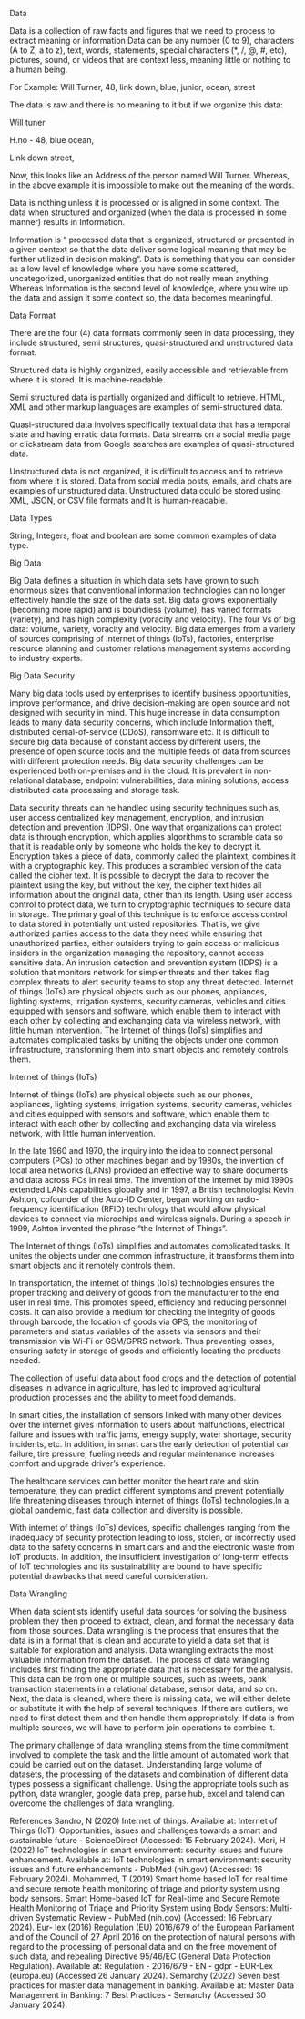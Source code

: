 Data

Data is a collection of raw facts and figures that we need to process to extract meaning or information
Data can be any number (0 to 9), characters (A to Z, a to z), text, words, statements, special characters (*, /, @, #, etc), pictures, sound, or videos that are context less, meaning little or nothing to a human being.

For Example: Will Turner, 48, link down, blue, junior, ocean, street

The data is raw and there is no meaning to it but if we organize this data:

Will tuner

H.no - 48, blue ocean,

Link down street,

Now, this looks like an Address of the person named Will Turner. Whereas, in the above example it is impossible to make out the meaning of the words.

Data is nothing unless it is processed or is aligned in some context. The data when structured and organized (when the data is processed in some manner) results in Information.

Information is “ processed data that is organized, structured or presented in a given context so that the data deliver some logical meaning that may be further utilized in decision making”.
Data is something that you can consider as a low level of knowledge where you have some scattered, uncategorized, unorganized entities that do not really mean anything. Whereas Information is the second level of knowledge, where you wire up the data and assign it some context so, the data becomes meaningful.




Data Format


There are the four (4) data formats commonly seen in data processing, they include structured, semi structures, quasi-structured and unstructured data format. 

Structured data is highly organized, easily accessible and retrievable from where it is stored. It is machine-readable.

Semi structured data is partially organized and difficult to retrieve. HTML, XML and other markup languages are examples of semi-structured data.

Quasi-structured data involves specifically textual data that has a temporal state and having erratic data formats. Data streams on a social media page or clickstream data from Google searches are examples of quasi-structured data.

Unstructured data is not organized, it is difficult to access and to retrieve from where it is stored. Data from social media posts, emails, and chats are examples of unstructured data. Unstructured data could be stored using XML, JSON, or CSV file formats and It is human-readable.



Data Types


String, Integers, float and boolean are some common examples of data type.



Big Data 


Big Data defines a situation in which data sets have grown to such enormous sizes that conventional information technologies can no longer effectively handle the size of the data set. Big data grows exponentially (becoming more rapid) and is boundless (volume), has varied formats (variety), and has high complexity (voracity and velocity). The four Vs of big data: volume, variety, voracity and velocity.
Big data emerges from a variety of sources comprising of Internet of things (IoTs), factories, enterprise resource planning and customer relations management systems according to industry experts.



Big Data Security


Many big data tools used by enterprises to identify business opportunities, improve performance, and drive decision-making are open source and not designed with security in mind. This huge increase in data consumption leads to many data security concerns, which include Information theft, distributed denial-of-service (DDoS), ransomware etc.
It is difficult to secure big data because of constant access by different users, the presence of open source tools and the multiple feeds of data from sources with different protection needs. Big data security challenges can be experienced both on-premises and in the cloud. It is prevalent in non-relational database, endpoint vulnerabilities, data mining solutions, access distributed data processing and storage task.

Data security threats can he handled using security techniques such as, user access centralized key management, encryption, and intrusion detection and prevention (IDPS). One way that organizations can protect data is through encryption, which applies algorithms to scramble data so that it is readable only by someone who holds the key to decrypt it. Encryption takes a piece of data, commonly called the plaintext, combines it with a cryptographic key. This produces a scrambled version of the data called the cipher text. It is possible to decrypt the data to recover the plaintext using the key, but without the key, the cipher text hides all information about the original data, other than its length.
Using user access control to protect data, we turn to cryptographic techniques to secure data in storage. The primary goal of this technique is to enforce access control to data stored in potentially untrusted repositories. That is, we give authorized parties access to the data they need while ensuring that unauthorized parties, either outsiders trying to gain access or malicious insiders in the organization managing the repository, cannot access sensitive data.
An intrusion detection and prevention system (IDPS) is a solution that monitors network for simpler threats and then takes flag complex threats to alert security teams to stop any threat detected.
Internet of things (IoTs) are physical objects such as our phones, appliances, lighting systems, irrigation systems, security cameras, vehicles and cities equipped with sensors and software, which enable them to interact with each other by collecting and exchanging data via wireless network, with little human intervention. The Internet of things (IoTs) simplifies and automates complicated tasks by uniting the objects under one common infrastructure, transforming them into smart objects and remotely controls them.





Internet of things (IoTs)



Internet of things (IoTs) are physical objects such as our phones, appliances, lighting systems, irrigation systems, security cameras, vehicles and cities equipped with sensors and software, which enable them to interact with each other by collecting and exchanging data via wireless network, with little human intervention.

In the late 1960 and 1970, the inquiry into the idea to connect personal computers (PCs) to other machines began and by 1980s, the invention of local area networks (LANs) provided an effective way to share documents and data across PCs in real time. The invention of the internet by mid 1990s extended LANs capabilities globally and in 1997, a British technologist Kevin Ashton, cofounder of the Auto-ID Center, began working on radio-frequency identification (RFID) technology that would allow physical devices to connect via microchips and wireless signals. During a speech in 1999, Ashton invented the phrase “the Internet of Things”.

The Internet of things (IoTs) simplifies and automates complicated tasks. It unites the objects under one common infrastructure, it transforms them into smart objects and it remotely controls them.

In transportation, the internet of things (IoTs) technologies ensures the proper tracking and delivery of goods from the manufacturer to the end user in real time. This promotes speed, efficiency and reducing personnel costs. It can also provide a medium for checking the integrity of goods through barcode, the location of goods via GPS, the monitoring of parameters and status variables of the assets via sensors and their transmission via Wi-Fi or GSM/GPRS network. Thus preventing losses, ensuring safety in storage of goods and efficiently locating the products needed.

The collection of useful data about food crops and the detection of potential diseases in advance in agriculture, has led to improved agricultural production processes and the ability to meet food demands.

In smart cities, the installation of sensors linked with many other devices over the internet gives information to users about malfunctions, electrical failure and issues with traffic jams, energy supply, water shortage, security incidents, etc. In addition, in smart cars the early detection of potential car failure, tire pressure, fueling needs and regular maintenance increases comfort and upgrade driver’s experience.

The healthcare services can better monitor the heart rate and skin temperature, they can predict different symptoms and prevent potentially life threatening diseases through internet of things (IoTs) technologies.In a global pandemic, fast data collection and diversity is possible.

With internet of things (IoTs) devices, specific challenges ranging from the inadequacy of security protection leading to loss, stolen, or incorrectly used data to the safety concerns in smart cars and and the electronic waste from IoT products. In addition, the insufficient investigation of long-term effects of IoT technologies and its sustainability are bound to have specific potential drawbacks that need careful consideration.






Data Wrangling


When data scientists identify useful data sources for solving the business problem they then proceed to extract, clean, and format the necessary data from those sources. Data wrangling is the process that ensures that the data is in a format that is clean and accurate to yield a data set that is suitable for exploration and analysis. Data wrangling extracts the most valuable information from the dataset.
The process of data wrangling includes first finding the appropriate data that is necessary for the analysis. This data can be from one or multiple sources, such as tweets, bank transaction statements in a relational database, sensor data, and so on. Next, the data is cleaned, where there is missing data, we will either delete or substitute it with the help of several techniques. If there are outliers, we need to first detect them and then handle them appropriately. If data is from multiple sources, we will have to perform join operations to combine it.

The primary challenge of data wrangling stems from the time commitment involved to complete the task and the little amount of automated work that could be carried out on the dataset. Understanding large volume of datasets, the processing of the datasets and combination of different data types possess a significant challenge.
Using the appropriate tools such as python, data wrangler, google data prep, parse hub, excel and talend can overcome the challenges of data wrangling.


References
Sandro, N (2020) Internet of things. Available at: Internet of Things (IoT): Opportunities, issues and challenges towards a smart and sustainable future - ScienceDirect (Accessed: 15 February 2024).
Mori, H (2022) IoT technologies in smart environment: security issues and future enhancement. Available at: IoT technologies in smart environment: security issues and future enhancements - PubMed (nih.gov) (Accessed: 16 February 2024).
Mohammed, T (2019) Smart home based IoT for real time and secure remote health monitoring of triage and priority system using body sensors. Smart Home-based IoT for Real-time and Secure Remote Health Monitoring of Triage and Priority System using Body Sensors: Multi-driven Systematic Review - PubMed (nih.gov) (Accessed: 16 February 2024).
Eur- lex (2016) Regulation (EU) 2016/679 of the European Parliament and of the Council of 27 April 2016 on the protection of natural persons with regard to the processing of personal data and on the free movement of such data, and repealing Directive 95/46/EC (General Data Protection Regulation). Available at: Regulation - 2016/679 - EN - gdpr - EUR-Lex (europa.eu) (Accessed 26 January 2024).
Semarchy (2022) Seven best practices for master data management in banking. Available at: Master Data Management in Banking: 7 Best Practices - Semarchy (Accessed 30 January 2024).
